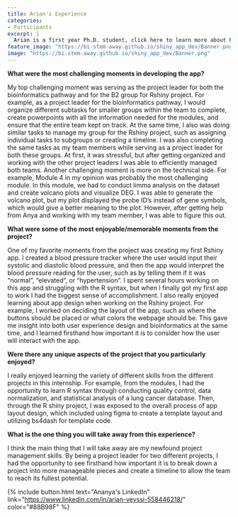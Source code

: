 ```yaml
---
title: Arian's Experience
categories:
- Participants
excerpt: |
  Arian is a first year Ph.D. student, click here to learn more about his experience as a participant in this project.|
feature_image: "https://bi-stem-away.github.io/shiny_app_dev/Banner.png"
image: "https://bi-stem-away.github.io/shiny_app_dev/Banner.png"
---
```


**What were the most challenging moments in developing the app?**

My top challenging moment was serving as the project leader for both the bioinformatics pathway and for the B2 group for Rshiny project. For example, as a project leader for the bioinformatics pathway, I would organize different subtasks for smaller groups within the team to complete, create powerpoints with all the information needed for the modules, and ensure that the entire team kept on track. At the same time, I also was doing similar tasks to manage my group for the Rshiny project, such as assigning individual tasks to subgroups or creating a timeline. I was also completing the same tasks as my team members while serving as a project leader for both these groups. At first, it was stressful, but after getting organized and working with the other project leaders I was able to efficiently managed both teams.
Another challenging moment is more on the technical side. For example, Module 4 in my opinion was probably the most challenging module. In this module, we had to conduct limma analysis on the dataset and create volcano plots and visualize DEG. I was able to generate the volcano plot, but my plot displayed the probe ID’s instead of gene symbols, which would give a better meaning to the plot. However, after getting help from Anya and working with my team member, I was able to figure this out.

**What were some of the most enjoyable/memorable moments from the project?**

One of my favorite moments from the project was creating my first Rshiny app. I created a blood pressure tracker where the user would input their systolic and diastolic blood pressure, and then the app would interpret the blood pressure reading for the user, such as by telling them if it was “normal”, “elevated”, or “hypertension”. I spent several hours working on this app and struggling with the R syntax, but when I finally got my first app to work I had the biggest sense of accomplishment.
I also really enjoyed learning about app design when working on the Rshiny project. For example, I worked on deciding the layout of the app, such as where the buttons should be placed or what colors the webpage should be. This gave me insight into both user experience design and bioinformatics at the same time, and I learned firsthand how important it is to consider how the user will interact with the app.

**Were there any unique aspects of the project that you particularly enjoyed?**

I really enjoyed learning the variety of different skills from the different projects in this internship. For example, from the modules, I had the opportunity to learn R syntax through conducting quality control, data normalization, and statistical analysis of a lung cancer database. Then, through the R shiny project, I was exposed to the overall process of app layout design, which included using figma to create a template layout and utilizing bs4dash for template code.

**What is the one thing you will take away from this experience?**

I think the main thing that I will take away are my newfound project management skills. By being a project leader for two different projects, I had the opportunity to see firsthand how important it is to break down a project into more manageable pieces and create a timeline to allow the team to reach its fullest potential.


{% include button.html text="Ananya's LinkedIn" link="https://www.linkedin.com/in/arian-veyssi-558446218/" color="#88B98F" %}
